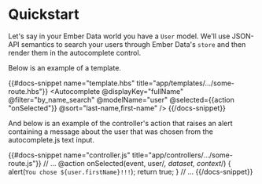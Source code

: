 # Quickstart

Let's say in your Ember Data world you have a `User` model.  We'll use JSON-API semantics to
search your users through Ember Data's `store` and then render them in the autocomplete control.

Below is an example of a template.

{{#docs-snippet name="template.hbs" title="app/templates/.../some-route.hbs"}}
  <Autocomplete 
    @displayKey="fullName"
    @filter="by_name_search" 
    @modelName="user" 
    @selected={{action "onSelected"}} 
    @sort="last-name,first-name"
  />
{{/docs-snippet}}

And below is an example of the controller's action that raises an alert containing a message
about the user that was chosen from the autocomplete.js text input.

{{#docs-snippet name="controller.js" title="app/controllers/.../some-route.js"}}
  // ...
  @action onSelected(event, user/*, dataset, context*/) {
    alert(`You chose ${user.firstName}!!!`);
    return true;
  }
  // ...
{{/docs-snippet}}

